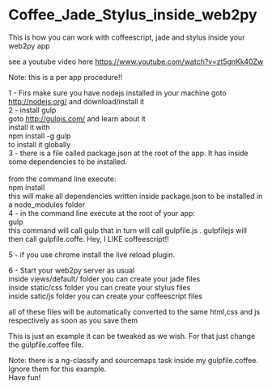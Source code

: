 Coffee_Jade_Stylus_inside_web2py
================================

This is how you can work with coffeescript, jade and stylus inside your web2py app

see a youtube video here
https://www.youtube.com/watch?v=zt5gnKk40Zw

Note: this is a per app procedure!!

1 - Firs make sure you have nodejs installed in your machine
    goto http://nodejs.org/ and download/install it<br>
2 - install gulp<br>
    goto http://gulpjs.com/ and learn about it<br>
    install it with<br>
    npm install -g gulp <br>
    to install it globally<br>
3 - there is a file called package.json at the root of the app. It has inside some dependencies to be installed.<br>    
  from the command line execute:<br>
  npm install<br>
  this will make all dependencies written inside package.json to be installed in a node_modules folder<br>
4 - in the command line execute at the root of your app:<br>
  gulp<br>
  this command will call gulp that in turn will call gulpfile.js . gulpfilejs will then call gulpfile.coffe. Hey, I LIKE coffeescript!!<br>

5 - if you use chrome install the live reload plugin.

6 - Start your web2py server as usual<br>
  inside views/default/ folder you can create your jade files<br>
  inside static/css folder you can create your stylus files<br>
  inside satic/js folder you can create your coffeescript files<br>
  
  all of these files will be automatically converted to the same html,css and js respectively as soon as you save them<br>
  
  This is just an example it can be tweaked as we wish. For that just change the gulpfile.coffee file.<br>
  
  Note: there is a ng-classify and sourcemaps task inside my gulpfile.coffee. <br>
  Ignore them for this example. <br>
  Have fun!
